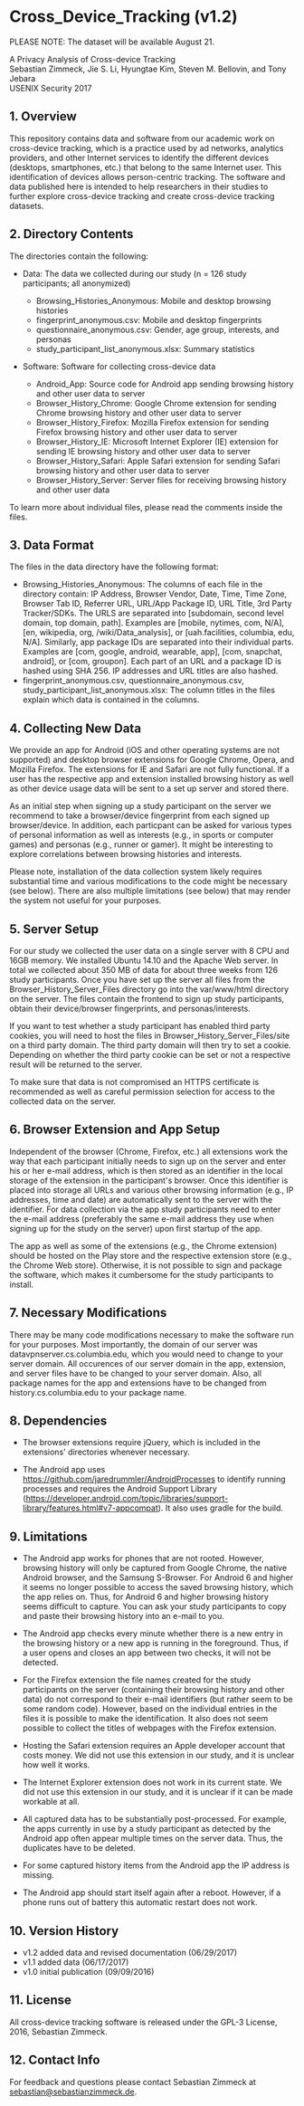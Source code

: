 # Cross_Device_Tracking (v1.2)

PLEASE NOTE: The dataset will be available August 21.

A Privacy Analysis of Cross-device Tracking  
Sebastian Zimmeck, Jie S. Li, Hyungtae Kim, Steven M. Bellovin, and Tony Jebara  
USENIX Security 2017

## 1. Overview

This repository contains data and software from our academic work on cross-device tracking, which is a practice used by ad networks, analytics providers, and other Internet services to identify the different devices (desktops, smartphones, etc.) that belong to the same Internet user. This identification of devices allows person-centric tracking. The software and data published here is intended to help researchers in their studies to further explore cross-device tracking and create cross-device tracking datasets.

## 2. Directory Contents

The directories contain the following:

* Data: The data we collected during our study (n = 126 study participants; all anonymized)
    * Browsing_Histories_Anonymous: Mobile and desktop browsing histories
    * fingerprint_anonymous.csv: Mobile and desktop fingerprints
    * questionnaire_anonymous.csv: Gender, age group, interests, and personas
    * study_participant_list_anonymous.xlsx: Summary statistics
    
* Software: Software for collecting cross-device data
    * Android_App: Source code for Android app sending browsing history and other user data to server
    * Browser_History_Chrome: Google Chrome extension for sending Chrome browsing history and other user data to server
    * Browser_History_Firefox: Mozilla Firefox extension for sending Firefox browsing history and other user data to server
    * Browser_History_IE: Microsoft Internet Explorer (IE) extension for sending IE browsing history and other user data to server
    * Browser_History_Safari: Apple Safari extension for sending Safari browsing history and other user data to server
    * Browser_History_Server: Server files for receiving browsing history and other user data

To learn more about individual files, please read the comments inside the files.

## 3. Data Format

The files in the data directory have the following format:

* Browsing_Histories_Anonymous: The columns of each file in the directory contain: IP Address, Browser Vendor, Date, Time, Time Zone, Browser Tab ID, Referrer URL, URL/App Package ID, URL Title, 3rd Party Tracker/SDKs. The URLS are separated into [subdomain, second level domain, top domain, path]. Examples are [mobile, nytimes, com, N/A], [en, wikipedia, org, /wiki/Data_analysis], or [uah.facilities, columbia, edu, N/A]. Similarly, app package IDs are separated into their individual parts. Examples are [com, google, android, wearable, app], [com, snapchat, android], or [com, groupon]. Each part of an URL and a package ID is hashed using SHA 256. IP addresses and URL titles are also hashed.
* fingerprint_anonymous.csv, questionnaire_anonymous.csv, study_participant_list_anonymous.xlsx: The column titles in the files explain which data is contained in the columns.

## 4. Collecting New Data

We provide an app for Android (iOS and other operating systems are not supported) and desktop browser extensions for Google Chrome, Opera, and Mozilla Firefox. The extensions for IE and Safari are not fully functional. If a user has the respective app and extension installed browsing history as well as other device usage data will be sent to a set up server and stored there.

As an initial step when signing up a study participant on the server we recommend to take a browser/device fingerprint from each signed up browser/device. In addition, each particpant can be asked for various types of personal information as well as interests (e.g., in sports or computer games) and personas (e.g., runner or gamer). It might be interesting to explore correlations between browsing histories and interests.

Please note, installation of the data collection system likely requires substantial time and various modifications to the code might be necessary (see below). There are also multiple limitations (see below) that may render the system not useful for your purposes.

## 5. Server Setup

For our study we collected the user data on a single server with 8 CPU and 16GB memory. We installed Ubuntu 14.10 and the Apache Web server. In total we collected about 350 MB of data for about three weeks from 126 study participants. Once you have set up the server all files from the Browser_History_Server_Files directory go into the var/www/html directory on the server. The files contain the frontend to sign up study participants, obtain their device/browser fingerprints, and personas/interests.

If you want to test whether a study participant has enabled third party cookies, you will need to host the files in Browser_History_Server_Files/site on a third party domain. The third party domain will then try to set a cookie. Depending on whether the third party cookie can be set or not a respective result will be returned to the server.

To make sure that data is not compromised an HTTPS certificate is recommended as well as careful permission selection for access to the collected data on the server.

## 6. Browser Extension and App Setup

Independent of the browser (Chrome, Firefox, etc.) all extensions work the way that each participant initially needs to sign up on the server and enter his or her e-mail address, which is then stored as an identifier in the local storage of the extension in the participant's browser. Once this identifier is placed into storage all URLs and various other browsing information (e.g., IP addresses, time and date) are automatically sent to the server with the identifier. For data collection via the app study participants need to enter the e-mail address (preferably the same e-mail address they use when signing up for the study on the server) upon first startup of the app.

The app as well as some of the extensions (e.g., the Chrome extension) should be hosted on the Play store and the respective extension store (e.g., the Chrome Web store). Otherwise, it is not possible to sign and package the software, which makes it cumbersome for the study participants to install. 

## 7. Necessary Modifications

There may be many code modifications necessary to make the software run for your purposes. Most importantly, the domain of our server was datavpnserver.cs.columbia.edu, which you would need to change to your server domain. All occurences of our server domain in the app, extension, and server files have to be changed to your server domain. Also, all package names for the app and extensions have to be changed from history.cs.columbia.edu to your package name.

## 8. Dependencies

* The browser extensions require jQuery, which is included in the extensions' directories whenever necessary.

* The Android app uses https://github.com/jaredrummler/AndroidProcesses to identify running processes and requires the Android Support Library (https://developer.android.com/topic/libraries/support-library/features.html#v7-appcompat). It also uses gradle for the build.

## 9. Limitations

* The Android app works for phones that are not rooted. However, browsing history will only be captured from Google Chrome, the native Android browser, and the Samsung S-Browser. For Android 6 and higher it seems no longer possible to access the saved browsing history, which the app relies on. Thus, for Android 6 and higher browsing history seems difficult to capture. You can ask your study participants to copy and paste their browsing history into an e-mail to you.

* The Android app checks every minute whether there is a new entry in the browsing history or a new app is running in the foreground. Thus, if a user opens and closes an app between two checks, it will not be detected.

* For the Firefox extension the file names created for the study participants on the server (containing their browsing history and other data) do not correspond to their e-mail identifiers (but rather seem to be some random code). However, based on the individual entries in the files it is possible to make the identification. It also does not seem possible to collect the titles of webpages with the Firefox extension.

* Hosting the Safari extension requires an Apple developer account that costs money. We did not use this extension in our study, and it is unclear how well it works.

* The Internet Explorer extension does not work in its current state. We did not use this extension in our study, and it is unclear if it can be made workable at all.

* All captured data has to be substantially post-processed. For example, the apps currently in use by a study participant as detected by the Android app often appear multiple times on the server data. Thus, the duplicates have to be deleted.

* For some captured history items from the Android app the IP address is missing.

* The Android app should start itself again after a reboot. However, if a phone runs out of battery this automatic restart does not work.

## 10. Version History

* v1.2 added data and revised documentation (06/29/2017)
* v1.1 added data (06/17/2017)
* v1.0 initial publication (09/09/2016)

## 11. License

All cross-device tracking software is released under the GPL-3 License, 2016, Sebastian Zimmeck.

## 12. Contact Info

For feedback and questions please contact Sebastian Zimmeck at sebastian@sebastianzimmeck.de.